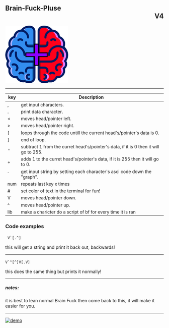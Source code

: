 <h2>Brain-Fuck-Pluse<div align="right"> V4 </div></h2>

<img src="Brain Fuck+ logo.png" alt="drawing" width="200"/>
<hr>

| key | Description                                                                       |
|-----|-----------------------------------------------------------------------------------|
| , | get input characters.                                                               |
| . | print data character.                                                               |
| < | moves head/pointer left.                                                            |
| > | moves head/pointer right.                                                           |
| \[ | loops through the code untill the current head's/pointer's data is 0.              |
| ] | end of loop.                                                                        |
| - | subtract 1 from the curret head's/pointer's data, if it is 0 then it will go to 255.|
| + | adds 1 to the curret head's/pointer's data, if it is 255 then it will go to 0.      |
| \` | get input string by setting each character's asci code down the "graph".           |
|num| repeats last key x times                                                            |
| # | set color of text in the terminal for fun!                                          |
| V | moves head/pointer down.                                                            |
| ^ | moves head/pointer up.                                                              |
|lib| make a charicter do a script of bf for every time it is ran                         |
### Code examples

 ``` V`[.^]```

 this will get a string and print it back out, backwards!

<hr>

 ```V`^[^]V[.V]```

 this does the same thing but prints it normally!
<hr>

<h5>notes:</h5>
<p>it is best to lean normal Brain Fuck then come back to this, it will make it easier for you.</p>
<hr>
<a target="_blank" href="https://repl.it/github/cyleja1234/Brain-Fuck/blob/main/main.py"><img src="https://i.ibb.co/5XQm9kh/demo.png" alt="demo" border="0"></a>
